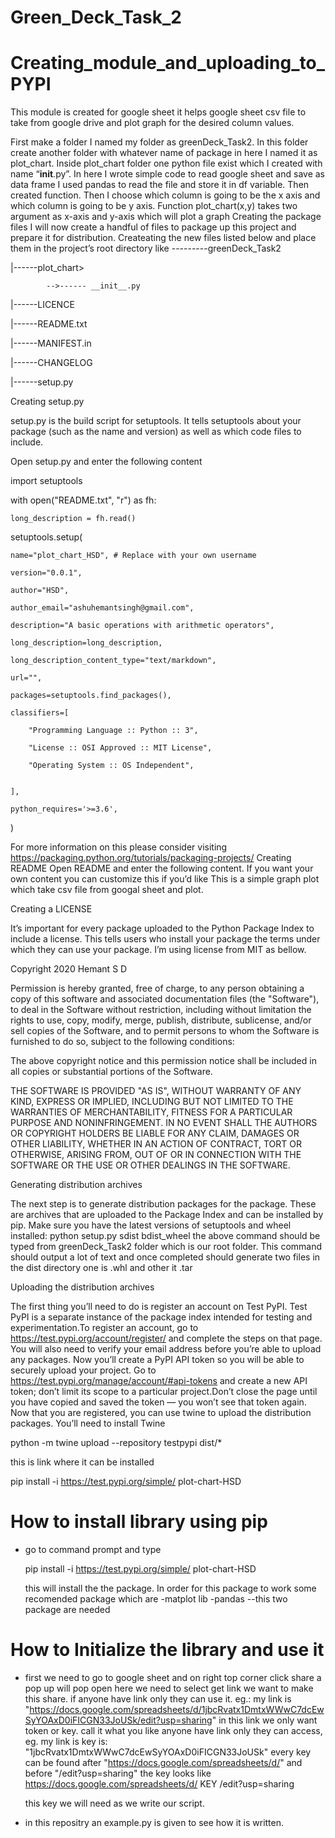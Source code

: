 # Green_Deck_Task_2

# Creating_module_and_uploading_to_PYPI


This module is created for google sheet it helps google sheet csv file to take from google drive and plot graph for the desired column values.



First make a folder I named my folder as greenDeck_Task2. In this folder create another folder with whatever name of package in here I named it as plot_chart. Inside plot_chart folder one python file exist which I created with name “__init__.py”.
In here I wrote simple code to read google sheet and save as data frame I used pandas to read the file and store it in df variable. Then created function. Then I choose which column is going to be the x axis and which column is going to be y axis. Function plot_chart(x,y) takes two argument as x-axis and y-axis which will plot a graph 
 Creating the package files
I will now create a handful of files to package up this project and prepare it for distribution. Createating the new files listed below and place them in the project’s root directory like
---------greenDeck_Task2

|------plot_chart>
            
            -->------ __init__.py

|------LICENCE

|------README.txt

|------MANIFEST.in

|------CHANGELOG

|------setup.py

Creating setup.py

setup.py is the build script for setuptools. It tells setuptools about your package (such as the name and version) as well as which code files to include.

Open setup.py and enter the following content

import setuptools


with open("README.txt", "r") as fh:

    long_description = fh.read()
    


setuptools.setup(

    name="plot_chart_HSD", # Replace with your own username
    
    version="0.0.1",
    
    author="HSD",
    
    author_email="ashuhemantsingh@gmail.com",
    
    description="A basic operations with arithmetic operators",
    
    long_description=long_description,
    
    long_description_content_type="text/markdown",
    
    url="",
    
    packages=setuptools.find_packages(),
    
    classifiers=[
    
        "Programming Language :: Python :: 3",
        
        "License :: OSI Approved :: MIT License",
        
        "Operating System :: OS Independent",
        
    
    ],
    
    python_requires='>=3.6',
    
    

)

For more information on this please consider visiting https://packaging.python.org/tutorials/packaging-projects/ 
Creating README
Open README and enter the following content. If you want your own content you can customize this if you’d like
This is a simple graph plot which take csv file from googal sheet and plot.

Creating a LICENSE

It’s important for every package uploaded to the Python Package Index to include a license. This tells users who install your package the terms under which they can use your package. I’m using license from MIT as bellow.

Copyright 2020 Hemant S D

Permission is hereby granted, free of charge, to any person obtaining a copy of this software and associated documentation files (the "Software"), to deal in the Software without restriction, including without limitation the rights to use, copy, modify, merge, publish, distribute, sublicense, and/or sell copies of the Software, and to permit persons to whom the Software is furnished to do so, subject to the following conditions:

The above copyright notice and this permission notice shall be included in all copies or substantial portions of the Software.

THE SOFTWARE IS PROVIDED "AS IS", WITHOUT WARRANTY OF ANY KIND, EXPRESS OR IMPLIED, INCLUDING BUT NOT LIMITED TO THE WARRANTIES OF MERCHANTABILITY, FITNESS FOR A PARTICULAR PURPOSE AND NONINFRINGEMENT. IN NO EVENT SHALL THE AUTHORS OR COPYRIGHT HOLDERS BE LIABLE FOR ANY CLAIM, DAMAGES OR OTHER LIABILITY, WHETHER IN AN ACTION OF CONTRACT, TORT OR OTHERWISE, ARISING FROM, OUT OF OR IN CONNECTION WITH THE SOFTWARE OR THE USE OR OTHER DEALINGS IN THE SOFTWARE.



Generating distribution archives

The next step is to generate distribution packages for the package. These are archives that are uploaded to the Package Index and can be installed by pip.
Make sure you have the latest versions of setuptools and wheel installed:
python setup.py sdist bdist_wheel
the above command should be typed from greenDeck_Task2 folder which is our root folder.
This command should output a lot of text and once completed should generate two files in the dist directory one is .whl and other it .tar


Uploading the distribution archives

The first thing you’ll need to do is register an account on Test PyPI. Test PyPI is a separate instance of the package index intended for testing and experimentation.To register an account, go to https://test.pypi.org/account/register/ and complete the steps on that page. You will also need to verify your email address before you’re able to upload any packages.
Now you’ll create a PyPI API token so you will be able to securely upload your project.
Go to https://test.pypi.org/manage/account/#api-tokens and create a new API token; don’t limit its scope to a particular project.Don’t close the page until you have copied and saved the token — you won’t see that token again.
Now that you are registered, you can use twine to upload the distribution packages. You’ll need to install Twine

python -m twine upload --repository testpypi dist/*

this is link where it can be installed

pip install -i https://test.pypi.org/simple/ plot-chart-HSD

# How to install library using pip

* go to command prompt and type 
  
  pip install -i https://test.pypi.org/simple/ plot-chart-HSD
 
  this will install the the package. 
  In order for this package to work some recomended package which are
  -matplot lib
  -pandas
  --this two package are needed
  
 # How to Initialize the library and use it
  
 * first we need to go to google sheet and on right top corner click share a pop up will pop open here we need to select get link we want to make this share. if          anyone have link only they can use it. eg.: my link is "https://docs.google.com/spreadsheets/d/1jbcRvatx1DmtxWWwC7dcEwSyYOAxD0iFICGN33JoUSk/edit?usp=sharing"
    in this link we only want token or key. call it what you like anyone have link only they can access, eg. my link is key is:
    "1jbcRvatx1DmtxWWwC7dcEwSyYOAxD0iFICGN33JoUSk" every key can be found after "https://docs.google.com/spreadsheets/d/" and before "/edit?usp=sharing" the key
    looks like https://docs.google.com/spreadsheets/d/ KEY /edit?usp=sharing
           
    this key we will need as we write our script.
 *  in this repositry an example.py is given to see how it is written. 

    
